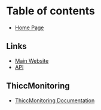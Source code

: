 # Table of contents

* [Home Page](README.md)

## Links

* [Main Website](https://isthicc.dev/)
* [API](https://isthicc.dev/api)

## ThiccMonitoring

* [ThiccMonitoring Documentation](thiccmonitoring/thiccmonitoring-documentation.md)

